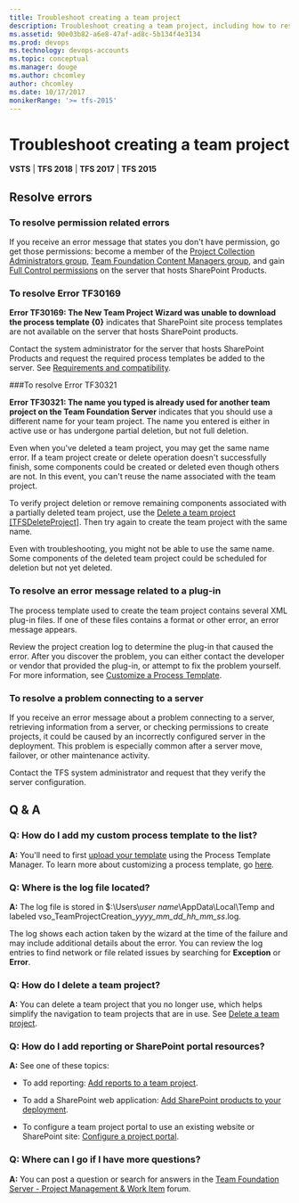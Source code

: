 ```yaml
---
title: Troubleshoot creating a team project
description: Troubleshoot creating a team project, including how to resolve various errors, and view frequently asked questions (FAQ)
ms.assetid: 90e03b82-a6e8-47af-ad8c-5b134f4e3134
ms.prod: devops
ms.technology: devops-accounts
ms.topic: conceptual
ms.manager: douge
ms.author: chcomley
author: chcomley
ms.date: 10/17/2017
monikerRange: '>= tfs-2015'
---
```

# Troubleshoot creating a team project

**VSTS** | **TFS 2018** | **TFS 2017** | **TFS 2015** 


## Resolve errors

### To resolve permission related errors
If you receive an error message that states you don't have permission, go get those permissions: become a member of the [Project Collection Administrators group](https://msdn.microsoft.com/library/dd547204.aspx), [Team Foundation Content Managers group](../report/admin/grant-permissions-to-reports.md), and gain [Full Control permissions](https://msdn.microsoft.com/library/dd547204.aspx) on the server that hosts SharePoint Products.  

### To resolve Error TF30169

**Error TF30169: The New Team Project Wizard was unable to download the process template {0}**  indicates that SharePoint site process templates are not available on the server that hosts SharePoint products.

Contact the system administrator for the server that hosts SharePoint Products and request the required process templates be added to the server. See [Requirements and compatibility](/tfs/server/requirements.md).

###To resolve Error TF30321 

**Error TF30321: The name you typed is already used for another team project on the Team Foundation Server** indicates that you should use a different name for your team project. The name you entered is either in active use or has undergone partial deletion, but not full deletion.  

Even when you've deleted a team project, you may get the same name error. If a team project create or delete operation doesn't successfully finish, some components could be created or deleted even though others are not. In this event, you can't reuse the name associated with the team project.

To verify project deletion or remove remaining components associated with a partially deleted team project, use the [Delete a team project [TFSDeleteProject]](https://msdn.microsoft.com/library/ms181482). Then try again to create the team project with the same name.

Even with troubleshooting, you might not be able to use the same name. Some components of the deleted team project could be scheduled for deletion but not yet deleted.


### To resolve an error message related to a plug-in 

The process template used to create the team project contains several XML plug-in files. If one of these files contains a format or other error, an error message appears.

Review the project creation log to determine the plug-in that caused the error. After you discover the problem, you can either contact the developer or vendor that provided the plug-in, or attempt to fix the problem yourself. For more information, see [Customize a Process Template](https://msdn.microsoft.com/library/ms243782.aspx).

### To resolve a problem connecting to a server

If you receive an error message about a problem connecting to a server, retrieving information from a server, or checking permissions to create projects, it could be caused by an incorrectly configured server in the deployment. This problem is especially common after a server move, failover, or other maintenance activity.

Contact the TFS system administrator and request that they verify the server configuration.

## Q & A  


### Q: How do I add my custom process template to the list?

**A:** You'll need to first [upload your template](../work/work-items/guidance/manage-process-templates.md) using the Process Template Manager. To learn more about customizing a process template, go [here](https://msdn.microsoft.com/library/ms243782.aspx).

<a id="log-file">  </a>

### Q: Where is the log file located?

**A:** The log file is stored in $:\\Users\\*user name*\\AppData\\Local\\Temp and labeled vso\_TeamProjectCreation\_*yyyy\_mm\_dd\_hh\_mm\_ss*.log.

The log shows each action taken by the wizard at the time of the failure and may include additional details about the error. You can review the log entries to find network or file related issues by searching for **Exception** or **Error**.

### Q: How do I delete a team project?

**A:** You can delete a team project that you no longer use, which helps simplify the navigation to team projects that are in use. See [Delete a team project](delete-team-project.md).

### Q: How do I add reporting or SharePoint portal resources?

**A:** See one of these topics:

-   To add reporting: [Add reports to a team project](../report/admin/add-reports-to-a-team-project.md).

-   To add a SharePoint web application: [Add SharePoint products to your deployment](/tfs/server/admin/add-sharepoint-to-tfs.md).

-   To configure a team project portal to use an existing website or SharePoint site: [Configure a project portal](https://msdn.microsoft.com/library/ms242865.aspx).

### Q: Where can I go if I have more questions?

**A:** You can post a question or search for answers in the [Team Foundation Server - Project Management & Work Item](http://social.msdn.microsoft.com/Forums/tfsworkitemtracking/threads) forum.

